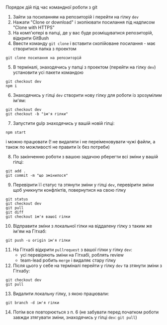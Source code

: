 Порядок дій під час командної роботи з git

1. Зайти за посиланням на репозиторій i перейти на гілку `dev`
2. Нажати "Clone or download" і зкопіювати посилання під надписом "Clone with HTTPS"
3. На комп'ютері в папці, де у вас буде розміщуватися репозиторій, відкрити GitBush
4. Ввести команду `git clone` і вставити скопійоване посилання - має створитися папка з проектом
```terminal 
git clone посилання на репозиторій
``` 
5. В терміналі, знаходячись у папці з проектом (перейти на гілку `dеv`) установити усі пакети командою 
```terminal 
git checkout dev
npm i
```
6. Знаходячись у гілці `dev` створити нову гілку для роботи із зрозумілим ім'ям: 
```terminal 
git checkout dev
git checkout -b "iм'я гілки"
```
7. Запустити gulp знаходячись у вашій новій гілці: 
```terminal 
npm start
```
 і можно працювати (! не видаляти і не переіменовувати чужі файли, а також по можливості не правити їх без потреби)

8. По закінченню роботи з вашою задачою pберегти всі зміни у вашій гілці: 
```terminal 
git add .
git commit -m "що змінилося"
```

9. Перевірити її статус та зтянути зміни у гілці `dev`, перевірити зміни щоб уникнути конфліктів, повернутися на свою гілку
```terminal 
git status
git checkout dev
git pull
git diff
git checkout ім'я вашої гілки
```

10. Відправити зміни з локальної гілки на віддалену гілку з таким же ім'ям на Гітхаб: 
```terminal 
git push -u origin ім'я гілки
```
11. На Гітхабі відкрити `pullrequest` з вашої гілки у гілку `dev`:
    - усі перевіряють зміни на Гітхабі, роблять review
    - team-lead робить `merge` і видаляє стару гілку
12. Після цього у себе на терміналі перейти у гілку `dev` та зтянути зміни з Гітхабу: 
```terminal 
git checkout dev
git pull
```
13. Видалити локальну гілку, з якою працювали: 
```terminal 
git branch -d ім'я гілки
```
14. Потім все повторюється з п. 6 (не забувати перед початком роботи завжди зтягувати зміни, знаходячись у гілці `dev`: `git pull`)